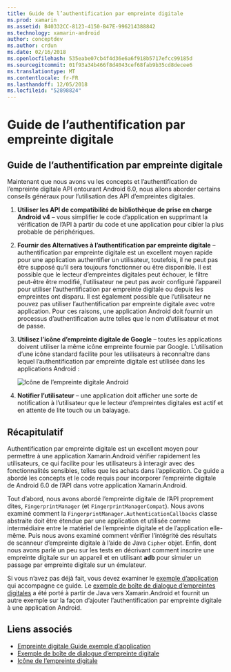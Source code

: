 ```yaml
---
title: Guide de l’authentification par empreinte digitale
ms.prod: xamarin
ms.assetid: B40332CC-8123-4150-B47E-996214388842
ms.technology: xamarin-android
author: conceptdev
ms.author: crdun
ms.date: 02/16/2018
ms.openlocfilehash: 535eabe07cb4f4d36e6a6f918b5717efcc99185d
ms.sourcegitcommit: 01f93a34b466f8d4043cef68fab9b35cd8decee6
ms.translationtype: MT
ms.contentlocale: fr-FR
ms.lasthandoff: 12/05/2018
ms.locfileid: "52898824"
---
```

# <a name="fingerprint-authentication-guidance"></a>Guide de l’authentification par empreinte digitale

## <a name="fingerprint-authentication-guidance"></a>Guide de l’authentification par empreinte digitale

Maintenant que nous avons vu les concepts et l’authentification de l’empreinte digitale API entourant Android 6.0, nous allons aborder certains conseils généraux pour l’utilisation des API d’empreintes digitales.

1. **Utiliser les API de compatibilité de bibliothèque de prise en charge Android v4** &ndash; vous simplifier le code d’application en supprimant la vérification de l’API à partir du code et une application pour cibler la plus probable de périphériques.
2. **Fournir des Alternatives à l’authentification par empreinte digitale** &ndash; authentification par empreinte digitale est un excellent moyen rapide pour une application authentifier un utilisateur, toutefois, il ne peut pas être supposé qu’il sera toujours fonctionner ou être disponible. Il est possible que le lecteur d’empreintes digitales peut échouer, le filtre peut-être être modifié, l’utilisateur ne peut pas avoir configuré l’appareil pour utiliser l’authentification par empreinte digitale ou depuis les empreintes ont disparu. Il est également possible que l’utilisateur ne pouvez pas utiliser l’authentification par empreinte digitale avec votre application. Pour ces raisons, une application Android doit fournir un processus d’authentification autre telles que le nom d’utilisateur et mot de passe.
3. **Utilisez l’icône d’empreinte digitale de Google** &ndash; toutes les applications doivent utiliser la même icône empreinte fournie par Google. L’utilisation d’une icône standard facilite pour les utilisateurs à reconnaître dans lequel l’authentification par empreinte digitale est utilisée dans les applications Android : 
    
    ![Icône de l’empreinte digitale Android](summary-images/ic-fp-40px.png)
    
4. **Notifier l’utilisateur** &ndash; une application doit afficher une sorte de notification à l’utilisateur que le lecteur d’empreintes digitales est actif et en attente de lite touch ou un balayage. 

## <a name="summary"></a>Récapitulatif

Authentification par empreinte digitale est un excellent moyen pour permettre à une application Xamarin.Android vérifier rapidement les utilisateurs, ce qui facilite pour les utilisateurs à interagir avec des fonctionnalités sensibles, telles que les achats dans l’application. Ce guide a abordé les concepts et le code requis pour incorporer l’empreinte digitale de Android 6.0 de l’API dans votre application Xamarin.Android.

Tout d’abord, nous avons abordé l’empreinte digitale de l’API proprement dites, `FingerprintManager` (et `FingerprintManagerCompat`). Nous avons examiné comment la `FingerprintManager.AuthenticationCallbacks` classe abstraite doit être étendue par une application et utilisée comme intermédiaire entre le matériel de l’empreinte digitale et de l’application elle-même. Puis nous avons examiné comment vérifier l’intégrité des résultats de scanneur d’empreinte digitale à l’aide de Java `Cipher` objet. Enfin, dont nous avons parlé un peu sur les tests en décrivant comment inscrire une empreinte digitale sur un appareil et en utilisant **adb** pour simuler un passage par empreinte digitale sur un émulateur. 

Si vous n’avez pas déjà fait, vous devez examiner le [exemple d’application](https://github.com/xamarin/monodroid-samples/tree/master/FingerprintGuide) qui accompagne ce guide. Le [exemple de boîte de dialogue d’empreintes digitales](https://developer.xamarin.com/samples/monodroid/android-m/FingerprintDialog/) a été porté à partir de Java vers Xamarin.Android et fournit un autre exemple sur la façon d’ajouter l’authentification par empreinte digitale à une application Android.



## <a name="related-links"></a>Liens associés

- [Empreinte digitale Guide exemple d’application](https://github.com/xamarin/monodroid-samples/tree/master/FingerprintGuide)
- [Exemple de boîte de dialogue d’empreinte digitale](https://developer.xamarin.com/samples/monodroid/android-m/FingerprintDialog/)
- [Icône de l’empreinte digitale](https://raw.githubusercontent.com/xamarin/monodroid-samples/master/FingerprintGuide/FingerprintSampleApp/Resources/drawable-hdpi/ic_fp_40px.png)
